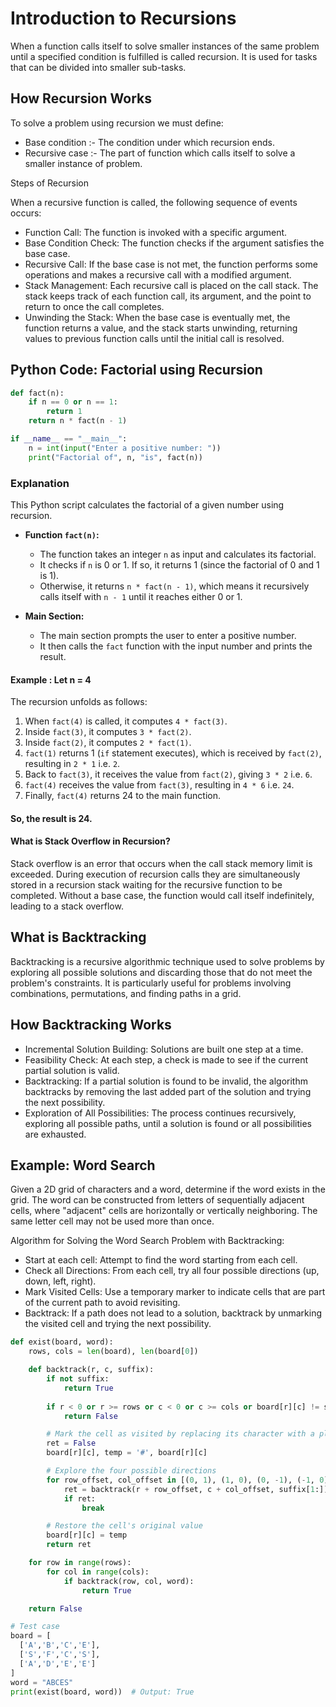 # Introduction to Recursions

When a function calls itself to solve smaller instances of the same problem until a specified condition is fulfilled is called recursion. It is used for tasks that can be divided into smaller sub-tasks.

## How Recursion Works

To solve a problem using recursion we must define:
- Base condition :- The condition under which recursion ends.
- Recursive case :- The part of function which calls itself to solve a smaller instance of problem.

Steps of Recursion

When a recursive function is called, the following sequence of events occurs:
- Function Call: The function is invoked with a specific argument.
- Base Condition Check: The function checks if the argument satisfies the base case.
- Recursive Call: If the base case is not met, the function performs some operations and makes a recursive call with a modified argument.
- Stack Management: Each recursive call is placed on the call stack. The stack keeps track of each function call, its argument, and the point to return to once the call completes.
- Unwinding the Stack: When the base case is eventually met, the function returns a value, and the stack starts unwinding, returning values to previous function calls until the initial call is resolved.

## Python Code: Factorial using Recursion

```python
def fact(n):
    if n == 0 or n == 1:
        return 1
    return n * fact(n - 1)

if __name__ == "__main__":
    n = int(input("Enter a positive number: "))
    print("Factorial of", n, "is", fact(n))
```

### Explanation

This Python script calculates the factorial of a given number using recursion.

- **Function `fact(n)`:**
  - The function takes an integer `n` as input and calculates its factorial.
  - It checks if `n` is 0 or 1. If so, it returns 1 (since the factorial of 0 and 1 is 1).
  - Otherwise, it returns `n * fact(n - 1)`, which means it recursively calls itself with `n - 1` until it reaches either 0 or 1.

- **Main Section:**
  - The main section prompts the user to enter a positive number.
  - It then calls the `fact` function with the input number and prints the result.

#### Example : Let n = 4

The recursion unfolds as follows:
1. When `fact(4)` is called, it computes `4 * fact(3)`.
2. Inside `fact(3)`, it computes `3 * fact(2)`.
3. Inside `fact(2)`, it computes `2 * fact(1)`.
4. `fact(1)` returns 1 (`if` statement executes), which is received by `fact(2)`, resulting in `2 * 1` i.e. `2`.
5. Back to `fact(3)`, it receives the value from `fact(2)`, giving `3 * 2` i.e. `6`.
6. `fact(4)` receives the value from `fact(3)`, resulting in `4 * 6` i.e. `24`.
7. Finally, `fact(4)` returns 24 to the main function.

#### So, the result is 24.

#### What is Stack Overflow in Recursion?

Stack overflow is an error that occurs when the call stack memory limit is exceeded. During execution of recursion calls they are simultaneously stored in a recursion stack waiting for the recursive function to be completed. Without a base case, the function would call itself indefinitely, leading to a stack overflow.

## What is Backtracking

Backtracking is a recursive algorithmic technique used to solve problems by exploring all possible solutions and discarding those that do not meet the problem's constraints. It is particularly useful for problems involving combinations, permutations, and finding paths in a grid.

## How Backtracking Works

- Incremental Solution Building: Solutions are built one step at a time.
- Feasibility Check: At each step, a check is made to see if the current partial solution is valid.
- Backtracking: If a partial solution is found to be invalid, the algorithm backtracks by removing the last added part of the solution and trying the next possibility.
- Exploration of All Possibilities: The process continues recursively, exploring all possible paths, until a solution is found or all possibilities are exhausted.

## Example: Word Search

Given a 2D grid of characters and a word, determine if the word exists in the grid. The word can be constructed from letters of sequentially adjacent cells, where "adjacent" cells are horizontally or vertically neighboring. The same letter cell may not be used more than once.

Algorithm for Solving the Word Search Problem with Backtracking:
- Start at each cell: Attempt to find the word starting from each cell.
- Check all Directions: From each cell, try all four possible directions (up, down, left, right).
- Mark Visited Cells: Use a temporary marker to indicate cells that are part of the current path to avoid revisiting.
- Backtrack: If a path does not lead to a solution, backtrack by unmarking the visited cell and trying the next possibility.
    
```python
def exist(board, word):
    rows, cols = len(board), len(board[0])

    def backtrack(r, c, suffix):
        if not suffix:
            return True
        
        if r < 0 or r >= rows or c < 0 or c >= cols or board[r][c] != suffix[0]:
            return False

        # Mark the cell as visited by replacing its character with a placeholder
        ret = False
        board[r][c], temp = '#', board[r][c]

        # Explore the four possible directions
        for row_offset, col_offset in [(0, 1), (1, 0), (0, -1), (-1, 0)]:
            ret = backtrack(r + row_offset, c + col_offset, suffix[1:])
            if ret:
                break

        # Restore the cell's original value
        board[r][c] = temp
        return ret

    for row in range(rows):
        for col in range(cols):
            if backtrack(row, col, word):
                return True

    return False

# Test case
board = [
  ['A','B','C','E'],
  ['S','F','C','S'],
  ['A','D','E','E']
]
word = "ABCES"
print(exist(board, word))  # Output: True
```


   
